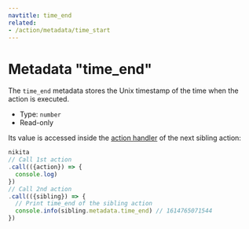 ```yaml
---
navtitle: time_end
related:
- /action/metadata/time_start
---
```


# Metadata "time_end"

The `time_end` metadata stores the Unix timestamp of the time when the action is executed.

* Type: `number`
* Read-only

Its value is accessed inside the [action handler](/current/action/handler) of the next sibling action:

```js
nikita
// Call 1st action
.call(({action}) => {
  console.log)
})
// Call 2nd action
.call(({sibling}) => {
  // Print time_end of the sibling action
  console.info(sibling.metadata.time_end) // 1614765071544
})
```
